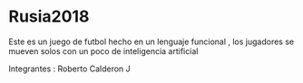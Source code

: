 # Rusia2018
Este es un juego de futbol hecho en un lenguaje funcional , los jugadores se mueven solos con un poco de inteligencia artificial

Integrantes :
  Roberto Calderon J
